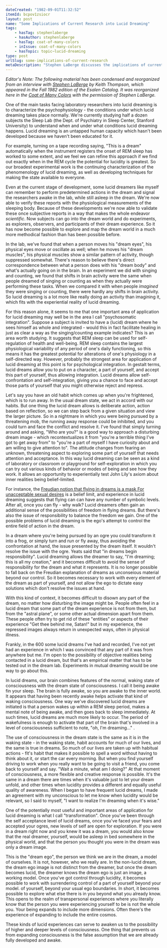 ```yaml
---
dateCreated: "1982-09-01T11:32:52"
itemId: bcpov1zsiocr
layout: post
name: "Some Implications of Current Research into Lucid Dreaming"
tags:
    - hasTag: stephenlaberge
    - hasAuthor: stephenlaberge
    - hasTag: coat-of-many-colors
    - inIssue: coat-of-many-colors
    - hasTopic: topic~lucid-dreaming
type: post
urlSlug: some-implications-of-current-research
metaDescription: "Stephen LaBerge discusses the implications of current research into lucid dreaming, including the potential for psychological and psychosomatic integration, and the exploration of higher and deeper levels of consciousness."
---
```


<em>Editor's Note: The following material has been condensed and reorganized from an interview with <a href="../@stephenlaberge">Stephen LaBerge</a> by Keith Thompson, which appeared in the Fall 1982 edition of the Esalen Catalog. It was reorganized here in the <a href="../bcpov6zfsra/coat-of-many-colors">Coat of Many Colors</a> with the permission of Stephen LaBerge.</em>

One of the main tasks facing laboratory researchers into lucid dreaming is to characterize the psychophysiology - the conditions under which lucid dreaming takes place normally. We're currently studying half a dozen subjects the Sleep Lab (the Dept. of Psychiatry in Sleep Center, Stanford University) to understand when and under what conditions lucid dreaming happens. Lucid dreaming is an untapped human capacity which hasn't been developed because we haven't been educated for it.

For example, turning on a tape recording saying, "This is a dream" automatically when the instrument registers the onset of REM sleep has worked to some extent, and we feel we can refine this approach if we find out exactly when in the REM cycle the potential for lucidity is greatest. So our broadest experimental work is the continuing characterization of the phenomenology of lucid dreaming, as well as developing techniques for making the state available to everyone.

Even at the current stage of development, some lucid dreamers like myself can remember to perform predetermined actions in the dream and signal the researchers awake in the lab, while still asleep in the dream. We're now able to verify these reports with the physiological measurements of the sleeping body. Because of these developments we're now able to validate these once subjective reports in a way that makes the whole endeavor _scientific_. Now subjects can go into the dream world and do experiments, as explorers, observers, and participants of their dream experience. So it has now become possible to explore and map the dream world in a much more methodical fashion than has been possible before.

In the lab, we've found that when a person moves his "dream eyes", his physical eyes move or oscillate as well; when he moves his "dream muscles", his physical muscles show a similar pattern of activity, though suppressed somewhat. There's reason to believe there's direct correspondence between what a person does with his "dream body" and what's actually going on in the brain. In an experiment we did with singing and counting, we found that shifts in brain activity were the same when people dreamed of singing or counting as when they actually were performing these tasks. When we compared it with when people _imagined_ they were singing or counting, there were hardly any shifts in brain activity. So lucid dreaming is a lot more like really doing an activity than imagining it, which fits with the experiential reality of lucid dreaming.

For this reason alone, it seems to me that one important area of application for lucid dreaming may well be in the area I call "psychosomatic integration". Suppose a subject is invited to have a (lucid) dream where he sees himself as whole and integrated - would this in fact facilitate healing in just as clear a way as the singing/counting example indicates? This is an area worth studying. It suggests that REM sleep can be used for self-regulation of health and well-being. REM sleep contains the largest physiological variability of any period of one's daily functioning, so this means it has the greatest potential for alterations of one's physiology in a self-directed way. However, probably the strongest area for application of lucid dreaming at this point is for psychological integration. In gestalt terms, lucid dreams allow you to put on a character, a part of yourself, and accept this part of yourself, thus allowing integration. Lucid dreams allow self-confrontation and self-integration, giving you a chance to face and accept those parts of yourself that you might otherwise reject and repress.

Let's say you have an old habit which comes up when you're frightened, which is to run away. In the usual dream state, we act in accord with our habits. But one thing the lucid dream allows is deliberate action, action based on reflection, so we can step back from a given situation and view the larger picture. So in a nightmare in which you were being pursued by a threatening mob, the running away response could be inhibited, and you could turn and face the conflict and resolve it. I've found that simply turning around and asking, "Who are you?" is a good way to approach a disturbing dream image - which recontextualizes it from "you're a terrible thing I've got to get away from" to "you're a part of myself I have curiosity about and am willing to give attention to". The attitude changes
from fearing an unknown, threatening aspect to exploring some part of yourself that needs attention and acceptance. In this way lucid dreaming can be seen as a kind of laboratory or classroom or playground for self-exploration in which you can try out various kinds of behavior or modes of being and see how they work. It allows an opportunity to experientially test John Lily's axiom about inner realities being belief-limited.

For instance, the [Freudian notion that flying in dreams is a mask For unacceptable sexual desires](../bcpov6zlucse/lucid-dreaming-transformational-potential) is a belief limit, and experience in lucid dreaming suggests that flying can can have any number of symbolic levels. After all, once you can fly - why walk? Lucid dreamers often gain an additional sense of the possibilities of freedom in flying dreams. But there's also the issue of responsibility to balance the freedom we gain. One of the possible problems of lucid dreaming is the ego's attempt to control the entire field of action in the dream.

In a dream where you're being pursued by an ogre you could transform it into a frog, or simply turn and run or fly away, thus avoiding the confrontation at hand, the issue presented by the dream itself. It wouldn't resolve the issue with the ogre. Yeats said that "in dreams begin responsibility".
Lucid dreaming allows the dreamer to say, "I'm dreaming; this is all my creation," and it becomes difficult to avoid the sense of responsibility for the dream and what it represents. It is no longer possible to fall back on the Freudian explanation of dreams as unconseious material beyond our control. So it becomes necessary to work with every element of the dream as part of yourself, and not allow the ego to dictate easy solutions which don't resolve the issues at hand.

With this kind of context, it becomes difficult to disown any part of the dream, no matter how disturbing the image might be. People often feel in a lucid dream that some part of the dream experience is not from them, but from the "astral plane", or some other actual dimension apart from them. These people often try to get rid of these "entities" or aspects of their experience "Get thee behind me, Satan!" but in my experience, the repressed images always return in unexpected ways, often in physical illness.

Frankly, in the 600 some lucid dreams I've had and recorded, I've not yet had an experience in which I was convinced that any part of it was from anywhere but me. I'm open to the possibility of objective realities being contacted in a lucid dream, but that's an empirical matter that has to be tested out in the dream lab. Experiments in mutual dreaming would be one way to go about this.

In lucid dreams, our brain combines features of the normal, waking state of consciousness with the dream state of consciousness. I call it being awake fin your sleep. The brain is fully awake, so you are awake to the inner world. It appears that having been recently awake helps activate that kind of waking consciousness. One way we've discovered lucid dreams are initiated is that a person wakes up within a REM sleep period, makes a mental note of being awake, and then goes back to sleep immediately. At such times, lucid dreams are much more likely to occur. The period of wakefulness is enough to activate that part of the brain that's involved in a level of consciousness sufficient to note, "oh, I'm dreaming..." .

The use of consciousness in the dream state is the same as it is in the waking state - in the waking state, habit accounts for much of our lives, and the same is true in dreams. So much of our lives are taken up with habitual actions - fit's habit that makes it possible to spell a word without having to think about it, or start the car every morning. But when you find yourself driving to work when you really want to be going to visit a friend, you come back to yourself and say. "Wait a minute, what am I doing?" At that moment of consciousness, a more flexible and creative response is possible. It's the same in a dream there are times when it's valuable just to let your dream unfold, and other times when lucidity provides a different and equally useful quality of awareness. When I began to have frequent lucid dreams, I made an agreement with my unconscious to let me know when lucidity would be relevant, so I said to myself, "I want to realize I'm dreaming when it's wise."

One of the potentially most useful and important areas of application for lucid dreaming is what I call "transformation". Once you've been through the self acceptance level of lucid dreams, once you've faced your fears and accepted your ogres, new levels of self are open for exploration. If you were in a dream right now and you knew it was a dream, you would also know that the real dreamer, yourself, would be asleep in bed somewhere in the physical world, and that the person you thought you were in the dream was only a dream image.

This is the "dream ego", the person we think we are in the dream, a model of ourselves. It is not, however, who we really are. In the non-lucid dream, the dream ego image is not distinct from the dreamer, but once the dream becomes lucid, the dreamer knows the dream ego is just an image, a working model. Once you've got control through lucidity, it becomes possible to work with surrendering control of a part of yourself beyond your model. of yourself, beyond your usual ego boundaries. In short, it becomes possible to explore what else there is in you beyond what you already know. This opens to the realm of transpersonal experiences where you literally know that the person you were experiencing yourself to be is not the whole you. Your being expands to include more dimensions. Often there's the experience of expanding to include the entire cosmos.

These kinds of lucid experiences can serve to awaken us to the possibility of higher and deeper levels of consciousness. One thing that prevents us from expanding consciousness is the false assumption that we are already fully developed and awake.
